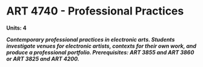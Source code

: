 
# ART 4740 - Professional Practices

**Units: 4**

___Contemporary professional practices in electronic arts. Students investigate venues for electronic artists, contexts for their own work, and produce a professional portfolio. Prerequisites: ART 3855 and ART 3860 or ART 3825 and ART 4200.___

